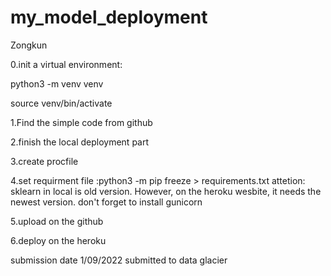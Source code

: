 # my_model_deployment
Zongkun

0.init a virtual environment:

python3 -m venv venv

source venv/bin/activate

1.Find the simple code from github

2.finish the local deployment part

3.create procfile

4.set requirment file :python3 -m pip freeze > requirements.txt
attetion: 
sklearn in local is old version. However, on the heroku wesbite, it needs the newest version.
don't forget to install gunicorn

5.upload on the github

6.deploy on the heroku
 

submission date 1/09/2022
submitted to data glacier
